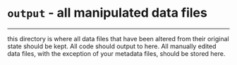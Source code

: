 # `output` - all manipulated data files

---

this directory is where all data files that have been altered from their original state should be kept.  All code should output to here. All manually edited data files, with the exception of your metadata files, should be stored here.  
